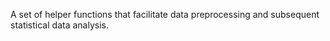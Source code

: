 A set of helper functions that facilitate data preprocessing and subsequent statistical data analysis.
